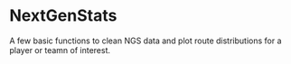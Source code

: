 # NextGenStats

A few basic functions to clean NGS data and plot route distributions for a player or teamn of interest.
